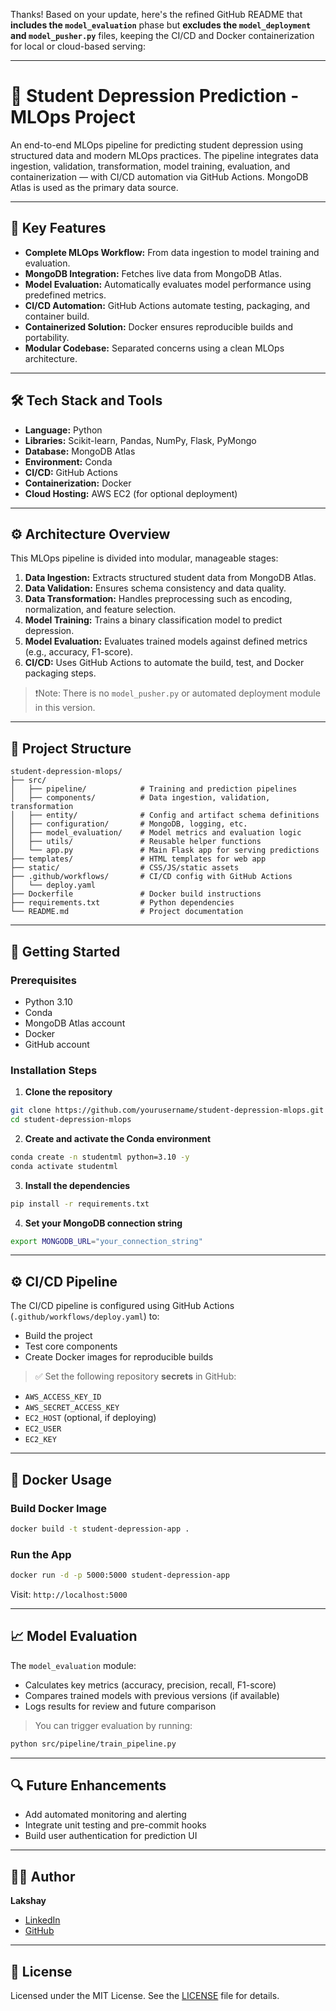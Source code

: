 Thanks! Based on your update, here's the refined GitHub README that **includes the `model_evaluation`** phase but **excludes the `model_deployment` and `model_pusher.py`** files, keeping the CI/CD and Docker containerization for local or cloud-based serving:

---

# 🧠 Student Depression Prediction - MLOps Project

An end-to-end MLOps pipeline for predicting student depression using structured data and modern MLOps practices. The pipeline integrates data ingestion, validation, transformation, model training, evaluation, and containerization — with CI/CD automation via GitHub Actions. MongoDB Atlas is used as the primary data source.

---

## 🌟 Key Features

* **Complete MLOps Workflow:** From data ingestion to model training and evaluation.
* **MongoDB Integration:** Fetches live data from MongoDB Atlas.
* **Model Evaluation:** Automatically evaluates model performance using predefined metrics.
* **CI/CD Automation:** GitHub Actions automate testing, packaging, and container build.
* **Containerized Solution:** Docker ensures reproducible builds and portability.
* **Modular Codebase:** Separated concerns using a clean MLOps architecture.

---

## 🛠️ Tech Stack and Tools

* **Language:** Python
* **Libraries:** Scikit-learn, Pandas, NumPy, Flask, PyMongo
* **Database:** MongoDB Atlas
* **Environment:** Conda
* **CI/CD:** GitHub Actions
* **Containerization:** Docker
* **Cloud Hosting:** AWS EC2 (for optional deployment)

---

## ⚙️ Architecture Overview

This MLOps pipeline is divided into modular, manageable stages:

1. **Data Ingestion:** Extracts structured student data from MongoDB Atlas.
2. **Data Validation:** Ensures schema consistency and data quality.
3. **Data Transformation:** Handles preprocessing such as encoding, normalization, and feature selection.
4. **Model Training:** Trains a binary classification model to predict depression.
5. **Model Evaluation:** Evaluates trained models against defined metrics (e.g., accuracy, F1-score).
6. **CI/CD:** Uses GitHub Actions to automate the build, test, and Docker packaging steps.

> ❗️Note: There is no `model_pusher.py` or automated deployment module in this version.

---

## 📂 Project Structure

```plaintext
student-depression-mlops/
├── src/
│   ├── pipeline/            # Training and prediction pipelines
│   ├── components/          # Data ingestion, validation, transformation
│   ├── entity/              # Config and artifact schema definitions
│   ├── configuration/       # MongoDB, logging, etc.
│   ├── model_evaluation/    # Model metrics and evaluation logic
│   ├── utils/               # Reusable helper functions
│   └── app.py               # Main Flask app for serving predictions
├── templates/               # HTML templates for web app
├── static/                  # CSS/JS/static assets
├── .github/workflows/       # CI/CD config with GitHub Actions
│   └── deploy.yaml
├── Dockerfile               # Docker build instructions
├── requirements.txt         # Python dependencies
└── README.md                # Project documentation
```

---

## 🚀 Getting Started

### Prerequisites

* Python 3.10
* Conda
* MongoDB Atlas account
* Docker
* GitHub account

### Installation Steps

1. **Clone the repository**

```sh
git clone https://github.com/yourusername/student-depression-mlops.git
cd student-depression-mlops
```

2. **Create and activate the Conda environment**

```sh
conda create -n studentml python=3.10 -y
conda activate studentml
```

3. **Install the dependencies**

```sh
pip install -r requirements.txt
```

4. **Set your MongoDB connection string**

```sh
export MONGODB_URL="your_connection_string"
```

---

## ⚙️ CI/CD Pipeline

The CI/CD pipeline is configured using GitHub Actions (`.github/workflows/deploy.yaml`) to:

* Build the project
* Test core components
* Create Docker images for reproducible builds

> ✅ Set the following repository **secrets** in GitHub:

* `AWS_ACCESS_KEY_ID`
* `AWS_SECRET_ACCESS_KEY`
* `EC2_HOST` (optional, if deploying)
* `EC2_USER`
* `EC2_KEY`

---

## 🐳 Docker Usage

### Build Docker Image

```sh
docker build -t student-depression-app .
```

### Run the App

```sh
docker run -d -p 5000:5000 student-depression-app
```

Visit: `http://localhost:5000`

---

## 📈 Model Evaluation

The `model_evaluation` module:

* Calculates key metrics (accuracy, precision, recall, F1-score)
* Compares trained models with previous versions (if available)
* Logs results for review and future comparison

> You can trigger evaluation by running:

```sh
python src/pipeline/train_pipeline.py
```

---

## 🔍 Future Enhancements

* Add automated monitoring and alerting
* Integrate unit testing and pre-commit hooks
* Build user authentication for prediction UI

---

## 👨‍💻 Author

**Lakshay**

* [LinkedIn](https://www.linkedin.com/in/lakshay-goel-b10878326)
* [GitHub](https://github.com/Lakshaygoel4321)

---

## 📝 License

Licensed under the MIT License. See the [LICENSE](MIT) file for details.

